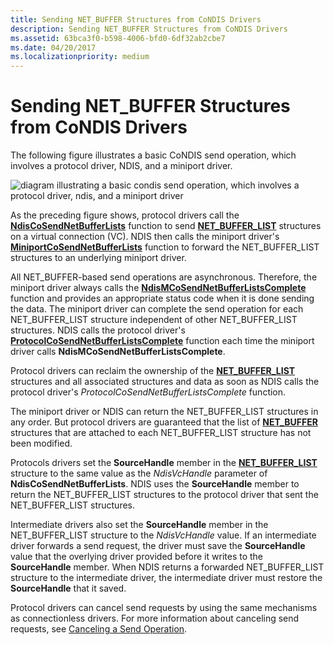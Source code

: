 ```yaml
---
title: Sending NET_BUFFER Structures from CoNDIS Drivers
description: Sending NET_BUFFER Structures from CoNDIS Drivers
ms.assetid: 63bca3f0-b598-4006-bfd0-6df32ab2cbe7
ms.date: 04/20/2017
ms.localizationpriority: medium
---
```


# Sending NET\_BUFFER Structures from CoNDIS Drivers





The following figure illustrates a basic CoNDIS send operation, which involves a protocol driver, NDIS, and a miniport driver.

![diagram illustrating a basic condis send operation, which involves a protocol driver, ndis, and a miniport driver](images/netbuffercosend.png)

As the preceding figure shows, protocol drivers call the [**NdisCoSendNetBufferLists**](https://docs.microsoft.com/windows-hardware/drivers/ddi/content/ndis/nf-ndis-ndiscosendnetbufferlists) function to send [**NET\_BUFFER\_LIST**](https://docs.microsoft.com/windows-hardware/drivers/ddi/content/ndis/ns-ndis-_net_buffer_list) structures on a virtual connection (VC). NDIS then calls the miniport driver's [**MiniportCoSendNetBufferLists**](https://docs.microsoft.com/windows-hardware/drivers/ddi/content/ndis/nc-ndis-miniport_co_send_net_buffer_lists) function to forward the NET\_BUFFER\_LIST structures to an underlying miniport driver.

All NET\_BUFFER-based send operations are asynchronous. Therefore, the miniport driver always calls the [**NdisMCoSendNetBufferListsComplete**](https://docs.microsoft.com/windows-hardware/drivers/ddi/content/ndis/nf-ndis-ndismcosendnetbufferlistscomplete) function and provides an appropriate status code when it is done sending the data. The miniport driver can complete the send operation for each NET\_BUFFER\_LIST structure independent of other NET\_BUFFER\_LIST structures. NDIS calls the protocol driver's [**ProtocolCoSendNetBufferListsComplete**](https://docs.microsoft.com/windows-hardware/drivers/ddi/content/ndis/nc-ndis-protocol_co_send_net_buffer_lists_complete) function each time the miniport driver calls **NdisMCoSendNetBufferListsComplete**.

Protocol drivers can reclaim the ownership of the [**NET\_BUFFER\_LIST**](https://docs.microsoft.com/windows-hardware/drivers/ddi/content/ndis/ns-ndis-_net_buffer_list) structures and all associated structures and data as soon as NDIS calls the protocol driver's *ProtocolCoSendNetBufferListsComplete* function.

The miniport driver or NDIS can return the NET\_BUFFER\_LIST structures in any order. But protocol drivers are guaranteed that the list of [**NET\_BUFFER**](https://docs.microsoft.com/windows-hardware/drivers/ddi/content/ndis/ns-ndis-_net_buffer) structures that are attached to each NET\_BUFFER\_LIST structure has not been modified.

Protocols drivers set the **SourceHandle** member in the [**NET\_BUFFER\_LIST**](https://docs.microsoft.com/windows-hardware/drivers/ddi/content/ndis/ns-ndis-_net_buffer_list) structure to the same value as the *NdisVcHandle* parameter of **NdisCoSendNetBufferLists**. NDIS uses the **SourceHandle** member to return the NET\_BUFFER\_LIST structures to the protocol driver that sent the NET\_BUFFER\_LIST structures.

Intermediate drivers also set the **SourceHandle** member in the NET\_BUFFER\_LIST structure to the *NdisVcHandle* value. If an intermediate driver forwards a send request, the driver must save the **SourceHandle** value that the overlying driver provided before it writes to the **SourceHandle** member. When NDIS returns a forwarded NET\_BUFFER\_LIST structure to the intermediate driver, the intermediate driver must restore the **SourceHandle** that it saved.

Protocol drivers can cancel send requests by using the same mechanisms as connectionless drivers. For more information about canceling send requests, see [Canceling a Send Operation](canceling-a-send-operation.md).

 

 





